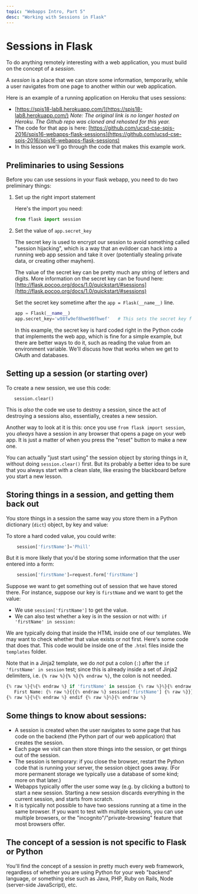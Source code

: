 ```yaml
---
topic: "Webapps Intro, Part 5"
desc: "Working with Sessions in Flask"
---
```


# Sessions in Flask

To do anything remotely interesting with a web application, you must build on the concept of a *session*.

A *session* is a place that we can store some information, temporarily, while a user navigates from one page to another within our web
application.    

Here is an example of a running application on Heroku that uses sessions:

* [https://spis18-lab8.herokuapp.com/](https://spis18-lab8.herokuapp.com/) *Note: The original link is no longer hosted on Heroku. The Github repo was cloned and rehosted for this year.*
* The code for that app is here: [https://github.com/ucsd-cse-spis-2016/spis16-webapps-flask-sessions](https://github.com/ucsd-cse-spis-2016/spis16-webapps-flask-sessions)
* In this lesson we'll go through the code that makes this example work.

## Preliminaries to using Sessions

Before you can use sessions in your flask webapp, you need to do two preliminary things:

1. Set up the right import statement

   Here's the import you need:

   ```python
   from flask import session
   ```
2. Set the value of `app.secret_key`  

   The secret key is used to encrypt our session to avoid something called "session hijacking", which
   is a way that an evildoer can hack into a running web app session and take it over (potentially stealing private data, or creating other mayhem).

   The value of the secret key can be pretty much any string of letters and digits.  More information on the secret key can be found here: [http://flask.pocoo.org/docs/1.0/quickstart/#sessions](http://flask.pocoo.org/docs/1.0/quickstart/#sessions)

   Set the secret key sometime after the `app = Flask(__name__)` line.

   ```python
   app = Flask(__name__)
   app.secret_key='w98fw9ef8hwe98fhwef'   # This sets the secret key for sessions
   ```

   In this example, the secret key is hard coded right in the Python code that implements
   the web app, which is fine for a simple example, but there are better ways to do it, such as reading the value
   from an environment variable.   We'll discuss how that works when we get to OAuth and databases.

## Setting up a session (or starting over)

To create a new session, we use this code:

```
   session.clear()
```

This is *also* the code we use to destroy a session, since the act of destroying a sessions also, essentially, creates a new session.     

Another way to look at it is this: once you use `from flask import session`, you *always* have a session
in any browser that opens a page on your web app.  It is just a matter of when you press the "reset" button to make a new
one.   

You can actually "just start using" the session object by storing things in it, without doing `session.clear()` first.  But its probably a better idea to be sure that you always start with a clean slate, like erasing the blackboard before you start a new lesson.

## Storing things in a session, and getting them back out

You store things in a session the same way you store them in a Python dictionary (`dict`) object, by key and value:

To store a hard coded value, you could write:

```python
    session['firstName']='Phill'
```

But it is more likely that you'd be storing some information that the user entered into a form:

```python
    session['firstName']=request.form['firstName']
```

Suppose we want to get something out of session that we have stored there.  For instance, suppose  our key is `firstName` and we want to get the value:

* We use `session['firstName']` to get the value.   
* We can also test whether a key is in the session or not with: `if 'firstName' in session:`

We are typically doing that inside the HTML inside one of our templates.  We may want to check whether that value exists or not first.  Here's some code that does that.  This code would be inside one of the `.html` files inside the `templates` folder.  

Note that in a Jinja2 template, we do *not* put a colon (`:`) after the `if 'firstName' in session` test; since this is already inside a set of Jinja2 delimiters, i.e. `{% raw %}{% %}{% endraw %}`, the colon is not needed.


```python
{% raw %}{%{% endraw %} if 'firstName' in session {% raw %}%}{% endraw %} 
   First Name: {% raw %}{{{% endraw %} session['firstName'] {% raw %}}}{% endraw %}<br>
{% raw %}{%{% endraw %} endif {% raw %}%}{% endraw %}
```


## Some things to know about sessions:

* A session is created when the user navigates to some page that has code on the backend (the Python part of our web application) that
    creates the session.
* Each page we visit can then store things into the session, or get things out of the session.
* The session is temporary: if you close the browser, restart the Python code that is running your server, 
    the session object goes away.  (For more permanent storage we typically use a database of some kind; more on that later.)
* Webapps typically offer the user some way (e.g. by clicking a button) to start a new session.   Starting a new session
    discards everything in the current session, and starts from scratch.
* It is typically not possible to have two sessions running at a time in the same browser.  If you want to test with multiple
    sessions, you can use multiple browsers, or the "incognito"/"private-browsing" feature that most browsers offer.

## The concept of a session is not specific to Flask or Python

You'll find the concept of a session in pretty much every web framework, regardless of whether you are using Python 
for your web "backend" language, or something else such as Java, PHP, Ruby on Rails, Node (server-side JavaScript), etc.
